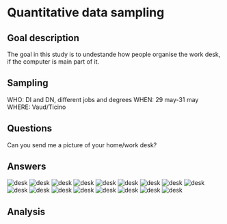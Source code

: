 # Quantitative data sampling

## Goal description

The goal in this study is to undestande how people organise the work desk, if the computer is main part of it.

## Sampling

WHO: DI and DN, different jobs and degrees
WHEN: 29 may-31 may
WHERE: Vaud/Ticino

## Questions

Can you send me a picture of your home/work desk?

## Answers

<img src="./desks/1.jpg"
     alt="desk"
     style="float: center;" />
<img src="./desks/2.jpg"
     alt="desk"
     style="float: center;" />
<img src="./desks/3.jpg"
     alt="desk"
     style="float: center;" />
<img src="./desks/4.jpg"
     alt="desk"
     style="float: center;" />
<img src="./desks/5.jpg"
     alt="desk"
     style="float: center;" />
<img src="./desks/6.jpg"
     alt="desk"
     style="float: center;" />
<img src="./desks/7.jpg"
     alt="desk"
     style="float: center;" />
<img src="./desks/8.jpg"
     alt="desk"
     style="float: center;" />
<img src="./desks/9.jpg"
     alt="desk"
     style="float: center;" />
<img src="./desks/10.jpg"
     alt="desk"
     style="float: center;" />
<img src="./desks/11.jpg"
     alt="desk"
     style="float: center;" />
<img src="./desks/12.jpg"
     alt="desk"
     style="float: center;" />
<img src="./desks/13.jpg"
     alt="desk"
     style="float: center;" />
<img src="./desks/14.jpg"
     alt="desk"
     style="float: center;" />
<img src="./desks/15.jpg"
     alt="desk"
     style="float: center;" />
<img src="./desks/16.jpg"
     alt="desk"
     style="float: center;" />
<img src="./desks/17.jpg"
     alt="desk"
     style="float: center;" />

## Analysis
